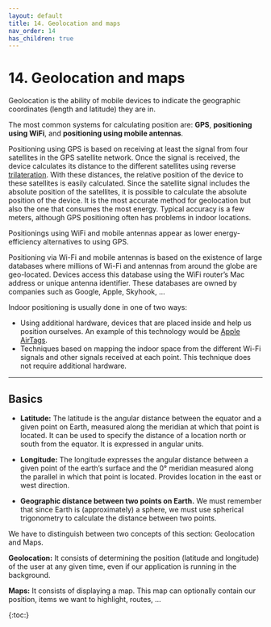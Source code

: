 ```yaml
---
layout: default
title: 14. Geolocation and maps
nav_order: 14
has_children: true
---
```


# 14. Geolocation and maps

Geolocation is the ability of mobile devices to indicate the geographic coordinates (length and latitude) they are in.

The most common systems for calculating position are: **GPS**, **positioning using WiFi**, and **positioning using mobile antennas**.


Positioning using GPS is based on receiving at least the signal from four satellites in the GPS satellite network. Once the signal is received, the device calculates its distance to the different satellites using reverse [trilateration](https://en.wikipedia.org/wiki/True-range_multilateration). With these distances, the relative position of the device to these satellites is easily calculated. Since the satellite signal includes the absolute position of the satellites, it is possible to calculate the absolute position of the device. It is the most accurate method for geolocation but also the one that consumes the most energy. Typical accuracy is a few meters, although GPS positioning often has problems in indoor locations.

Positionings using WiFi and mobile antennas appear as lower energy-efficiency alternatives to using GPS. 

Positioning via Wi-Fi and mobile antennas is based on the existence of large databases where millions of Wi-Fi and antennas from around the globe are geo-located. Devices access this database using the WiFi router’s Mac address or unique antenna identifier. These databases are owned by companies such as Google, Apple, Skyhook, ...

Indoor positioning is usually done in one of two ways:
-	Using additional hardware, devices that are placed inside and help us position ourselves. An example of this technology would be [Apple AirTags](https://www.apple.com/es/airtag/).
-	Techniques based on mapping the indoor space from the different Wi-Fi signals and other signals received at each point. This technique does not require additional hardware.

---

## Basics

- **Latitude:** The latitude is the angular distance between the equator and a given point on Earth, measured along the meridian at which that point is located. It can be used to specify the distance of a location north or south from the equator. It is expressed in angular units. 

- **Longitude:** The longitude expresses the angular distance between a given point of the earth’s surface and the 0° meridian measured along the parallel in which that point is located. Provides location in the east or west direction. 

- **Geographic distance between two points on Earth.** We must remember that since Earth is (approximately) a sphere, we must use spherical trigonometry to calculate the distance between two points.

We have to distinguish between two concepts of this section: Geolocation and Maps.

**Geolocation:** It consists of determining the position (latitude and longitude) of the user at any given time, even if our application is running in the background.

**Maps:** It consists of displaying a map. This map can optionally contain our position, items we want to highlight, routes, ...




{:toc:}
